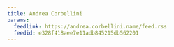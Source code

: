 ```yaml
---
title: Andrea Corbellini
params:
  feedlink: https://andrea.corbellini.name/feed.rss
  feedid: e328f418aee7e11adb845215db562201
---
```

